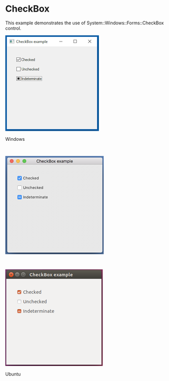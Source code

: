 # CheckBox
This example demonstrates the use of System::Windows::Forms::CheckBox control.
<BR>

![GitHub Logo](../../../docs/Pictures/Examples/Forms/CheckBoxW.png)
<p align="left">Windows</p>
<BR>

![GitHub Logo](../../../docs/Pictures/Examples/Forms/CheckBoxM.png)
<p align="left"macOS</p>
<BR>

![GitHub Logo](../../../docs/Pictures/Examples/Forms/CheckBoxU.png)
<p align="left">Ubuntu</p>
<BR>
